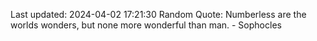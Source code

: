 Last updated: 2024-04-02 17:21:30
Random Quote: Numberless are the worlds wonders, but none more wonderful than man. - Sophocles